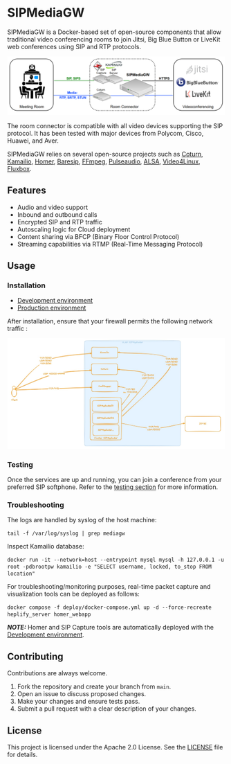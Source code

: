 # SIPMediaGW
SIPMediaGW is a Docker-based set of open-source components that allow traditional video conferencing rooms to join Jitsi, Big Blue Button or LiveKit web conferences using SIP and RTP protocols.

<img src="docs/architecture.png">

The room connector is compatible with all video devices supporting the SIP protocol. It has been tested with major devices from Polycom, Cisco, Huawei, and Aver.

SIPMediaGW relies on several open-source projects such as [Coturn](https://github.com/coturn/coturn), [Kamailio](https://github.com/kamailio/kamailio), [Homer](https://github.com/sipcapture/homer), [Baresip](https://github.com/baresip/baresip), [FFmpeg](https://github.com/FFmpeg/FFmpeg), [Pulseaudio](https://github.com/pulseaudio/pulseaudio), [ALSA](https://github.com/alsa-project/alsa-lib), [Video4Linux](https://linuxtv.org/), [Fluxbox](http://www.fluxbox.org/).


## Features

- Audio and video support
- Inbound and outbound calls
- Encrypted SIP and RTP traffic
- Autoscaling logic for Cloud deployment
- Content sharing via BFCP (Binary Floor Control Protocol)
- Streaming capabilities via RTMP (Real-Time Messaging Protocol)

## Usage
### Installation
- [Development environment](./docs/install_dev_env.md) 
- [Production environment](./docs/install_prod_env.md)

After installation, ensure that your firewall permits the following network traffic :

<img src="./docs/firewall_rules.jpeg" alt="Firewall rules">

### Testing 
Once the services are up and running, you can join a conference from your preferred SIP softphone.
Refer to the [testing section](./docs/testing.md) for more information.

### Troubleshooting 
The logs are handled by syslog of the host machine:
```
tail -f /var/log/syslog | grep mediagw
```

Inspect Kamailio database:
```
docker run -it --network=host --entrypoint mysql mysql -h 127.0.0.1 -u root -pdbrootpw kamailio -e "SELECT username, locked, to_stop FROM location"
```

For troubleshooting/monitoring purposes, real-time packet capture and visualization tools can be deployed as follows:

```
docker compose -f deploy/docker-compose.yml up -d --force-recreate heplify_server homer_webapp
```
**_NOTE:_**  Homer and SIP Capture tools are automatically deployed with the [Development environment](./docs/install_dev_env.md).

## Contributing

Contributions are always welcome.

1. Fork the repository and create your branch from `main`.
2. Open an issue to discuss proposed changes.
3. Make your changes and ensure tests pass.
4. Submit a pull request with a clear description of your changes.

## License

This project is licensed under the Apache 2.0 License. 
See the [LICENSE](LICENSE) file for details.
